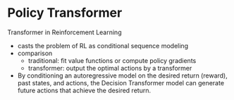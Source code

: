 # Policy Transformer
Transformer in Reinforcement Learning
* casts the problem of RL as conditional sequence modeling
* comparison
    * traditional: fit value functions or compute policy gradients
    * transformer: output the optimal actions by a transformer
* By conditioning an autoregressive model on the desired return (reward), past states, and actions, the Decision Transformer model can generate future actions that achieve the desired return.

